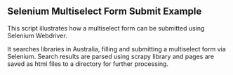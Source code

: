 
Selenium Multiselect Form Submit Example
-------------------------

This script illustrates how a multiselect form can be submitted using Selenium Webdriver.

It searches libraries in Australia, filling and submitting a multiselect form via Selenium. Search results are parsed using scrapy library and pages are saved as html files to a directory for further processing.
